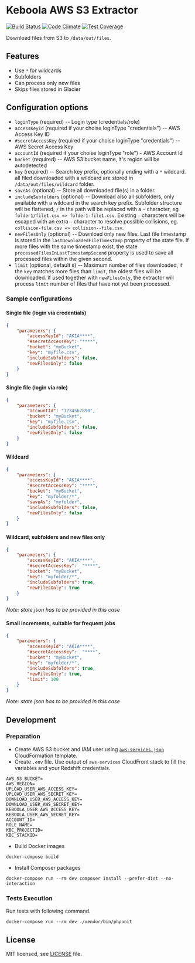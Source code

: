 # Keboola AWS S3 Extractor

[![Build Status](https://travis-ci.org/keboola/aws-s3-extractor.svg?branch=master)](https://travis-ci.org/keboola/aws-s3-extractor) [![Code Climate](https://codeclimate.com/github/keboola/aws-s3-extractor/badges/gpa.svg)](https://codeclimate.com/github/keboola/aws-s3-extractor) [![Test Coverage](https://codeclimate.com/github/keboola/aws-s3-extractor/badges/coverage.svg)](https://codeclimate.com/github/keboola/aws-s3-extractor)

Download files from S3 to `/data/out/files`.

## Features
- Use `*` for wildcards
- Subfolders
- Can process only new files
- Skips files stored in Glacier

## Configuration options

- `loginType` (required) -- Login type (credentials/role)
- `accessKeyId` (required if your choise loginType "credentials") -- AWS Access Key ID
- `#secretAccessKey` (required if your choise loginType "credentials") -- AWS Secret Access Key
- `accountId` (required if your choise loginType "role") - AWS Account Id
- `bucket` (required) -- AWS S3 bucket name, it's region will be autodetected
- `key` (required) -- Search key prefix, optionally ending with a `*` wildcard. all filed downloaded with a wildcard are stored in `/data/out/files/wildcard` folder.
- `saveAs` (optional) -- Store all downloaded file(s) in a folder.
- `includeSubfolders` (optional) -- Download also all subfolders, only available with a wildcard in the search key prefix.
Subfolder structure will be flattened, `/` in the path will be replaced with a `-` character, eg `folder1/file1.csv => folder1-file1.csv`.
Existing `-` characters will be escaped with an extra `-` character to resolve possible collisions, eg. `collision-file.csv => collision--file.csv`.
- `newFilesOnly` (optional) -- Download only new files. Last file timestamp is stored in the `lastDownloadedFileTimestamp` property of the state file.
If more files with the same timestamp exist, the state `processedFilesInLastTimestampSecond` property is used to save all processed files within the given second.
- `limit` (optional, default `0`) -- Maximum number of files downloaded, if the `key` matches more files than `limit`, the oldest files will be downloaded.
If used together with `newFilesOnly`, the extractor will process `limit` number of files that have not yet been processed.

### Sample configurations

#### Single file (login via credentials)

```json
{
    "parameters": {
        "accessKeyId": "AKIA****",
        "#secretAccessKey": "****",
        "bucket": "myBucket",
        "key": "myfile.csv",
        "includeSubfolders": false,
        "newFilesOnly": false
    }
}
```

#### Single file (login via role)
```json
{
    "parameters": {
        "accountId": "1234567890",
        "bucket": "myBucket",
        "key": "myfile.csv",
        "includeSubfolders": false,
        "newFilesOnly": false
    }
}
```

#### Wildcard

```json
{
    "parameters": {
        "accessKeyId": "AKIA****",
        "#secretAccessKey": "****",
        "bucket": "myBucket",
        "key": "myfolder/*",
        "saveAs": "myfolder",
        "includeSubfolders": false,
        "newFilesOnly": false
    }
}
```

#### Wildcard, subfolders and new files only

```json
{
    "parameters": {
        "accessKeyId": "AKIA****",
        "#secretAccessKey":  "****",
        "bucket": "myBucket",
        "key": "myfolder/*",
        "includeSubfolders": true,
        "newFilesOnly": true
    }
}
```

*Note: state.json has to be provided in this case*

#### Small increments, suitable for frequent jobs

```json
{
    "parameters": {
        "accessKeyId": "AKIA****",
        "#secretAccessKey":  "****",
        "bucket": "myBucket",
        "key": "myfolder/*",
        "includeSubfolders": true,
        "newFilesOnly": true,
        "limit": 100
    }
}
```

*Note: state.json has to be provided in this case*

## Development

### Preparation

- Create AWS S3 bucket and IAM user using [`aws-services.json`](./aws-services.json) CloudFormation template.
- Create `.env` file. Use output of `aws-services` CloudFront stack to fill the variables and your Redshift credentials.

```
AWS_S3_BUCKET=
AWS_REGION=
UPLOAD_USER_AWS_ACCESS_KEY=
UPLOAD_USER_AWS_SECRET_KEY=
DOWNLOAD_USER_AWS_ACCESS_KEY=
DOWNLOAD_USER_AWS_SECRET_KEY=
KEBOOLA_USER_AWS_ACCESS_KEY=
KEBOOLA_USER_AWS_SECRET_KEY=
ACCOUNT_ID=
ROLE_NAME=
KBC_PROJECTID=
KBC_STACKID=
```

- Build Docker images
```
docker-compose build
```

- Install Composer packages

```
docker-compose run --rm dev composer install --prefer-dist --no-interaction
```

### Tests Execution
Run tests with following command.

```
docker-compose run --rm dev ./vendor/bin/phpunit
```


## License

MIT licensed, see [LICENSE](./LICENSE) file.
